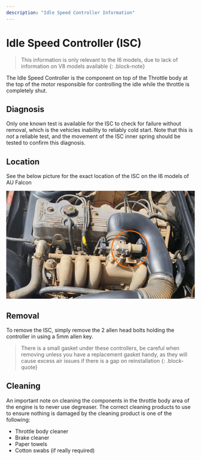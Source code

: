 ```yaml
---
description: "Idle Speed Controller Information"
---
```


# Idle Speed Controller (ISC)

> This information is only relevant to the I6 models, due to lack of information on V8 models available
{: .block-note}

The Idle Speed Controller is the component on top of the Throttle body at the top of the motor responsible for controlling the idle while the throttle is completely shut.

## Diagnosis

Only one known test is available for the ISC to check for failure without removal, which is the vehicles inability to reliably cold start. Note that this is *not* a reliable test, and the movement of the ISC inner spring should be tested to confirm this diagnosis.

## Location

See the below picture for the exact location of the ISC on the I6 models of AU Falcon

![ISC Location](./isc-location.jpg)

## Removal

To remove the ISC, simply remove the 2 allen head bolts holding the controller in using a 5mm allen key.

> There is a small gasket under these controllers, be careful when removing unless you have a replacement gasket handy, as they will cause excess air issues if there is a gap on reinstallation
{: .block-quote}

## Cleaning

An important note on cleaning the components in the throttle body area of the engine is to <span class="bad-highlight">never use degreaser</span>. The correct cleaning products to use to ensure nothing is damaged by the cleaning product is one of the following:

- Throttle body cleaner
- Brake cleaner
- Paper towels
- Cotton swabs (if really required)